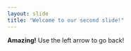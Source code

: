 ```yaml
---
layout: slide
title: "Welcome to our second slide!"
---
```

**Amazing!**
Use the left arrow to go back!
